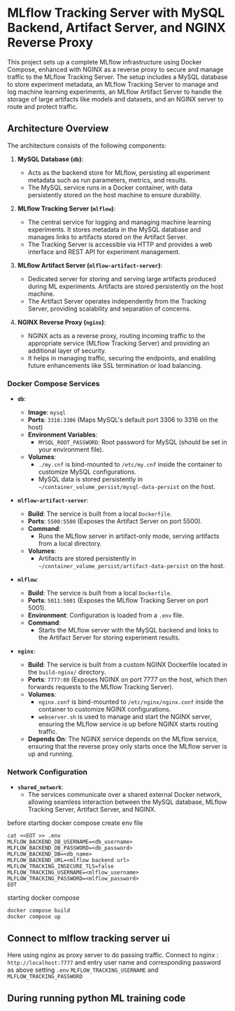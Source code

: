 # MLflow Tracking Server with MySQL Backend, Artifact Server, and NGINX Reverse Proxy

This project sets up a complete MLflow infrastructure using Docker Compose, enhanced with NGINX as a reverse proxy to secure and manage traffic to the MLflow Tracking Server. The setup includes a MySQL database to store experiment metadata, an MLflow Tracking Server to manage and log machine learning experiments, an MLflow Artifact Server to handle the storage of large artifacts like models and datasets, and an NGINX server to route and protect traffic.

## Architecture Overview

The architecture consists of the following components:

1. **MySQL Database (`db`)**: 
   - Acts as the backend store for MLflow, persisting all experiment metadata such as run parameters, metrics, and results.
   - The MySQL service runs in a Docker container, with data persistently stored on the host machine to ensure durability.

2. **MLflow Tracking Server (`mlflow`)**: 
   - The central service for logging and managing machine learning experiments. It stores metadata in the MySQL database and manages links to artifacts stored on the Artifact Server.
   - The Tracking Server is accessible via HTTP and provides a web interface and REST API for experiment management.

3. **MLflow Artifact Server (`mlflow-artifact-server`)**: 
   - Dedicated server for storing and serving large artifacts produced during ML experiments. Artifacts are stored persistently on the host machine.
   - The Artifact Server operates independently from the Tracking Server, providing scalability and separation of concerns.

4. **NGINX Reverse Proxy (`nginx`)**: 
   - NGINX acts as a reverse proxy, routing incoming traffic to the appropriate service (MLflow Tracking Server) and providing an additional layer of security.
   - It helps in managing traffic, securing the endpoints, and enabling future enhancements like SSL termination or load balancing.

### Docker Compose Services

- **`db`**: 
  - **Image**: `mysql`
  - **Ports**: `3316:3306` (Maps MySQL's default port 3306 to 3316 on the host)
  - **Environment Variables**:
    - `MYSQL_ROOT_PASSWORD`: Root password for MySQL (should be set in your environment file).
  - **Volumes**:
    - `./my.cnf` is bind-mounted to `/etc/my.cnf` inside the container to customize MySQL configurations.
    - MySQL data is stored persistently in `~/container_volume_persist/mysql-data-persist` on the host.

- **`mlflow-artifact-server`**:
  - **Build**: The service is built from a local `Dockerfile`.
  - **Ports**: `5500:5500` (Exposes the Artifact Server on port 5500).
  - **Command**: 
    - Runs the MLflow server in artifact-only mode, serving artifacts from a local directory.
  - **Volumes**:
    - Artifacts are stored persistently in `~/container_volume_persist/artifact-data-persist` on the host.

- **`mlflow`**:
  - **Build**: The service is built from a local `Dockerfile`.
  - **Ports**: `5011:5001` (Exposes the MLflow Tracking Server on port 5001).
  - **Environment**: Configuration is loaded from a `.env` file.
  - **Command**:
    - Starts the MLflow server with the MySQL backend and links to the Artifact Server for storing experiment results.

- **`nginx`**:
  - **Build**: The service is built from a custom NGINX Dockerfile located in the `build-nginx/` directory.
  - **Ports**: `7777:80` (Exposes NGINX on port 7777 on the host, which then forwards requests to the MLflow Tracking Server).
  - **Volumes**:
    - `nginx.conf` is bind-mounted to `/etc/nginx/nginx.conf` inside the container to customize NGINX configurations.
    - `webserver.sh` is used to manage and start the NGINX server, ensuring the MLflow service is up before NGINX starts routing traffic.
  - **Depends On**: The NGINX service depends on the MLflow service, ensuring that the reverse proxy only starts once the MLflow server is up and running.

### Network Configuration

- **`shared_network`**:
  - The services communicate over a shared external Docker network, allowing seamless interaction between the MySQL database, MLflow Tracking Server, Artifact Server, and NGINX.


before starting docker compose
create env file
```
cat <<EOT >> .env
MLFLOW_BACKEND_DB_USERNAME=<db_username>
MLFLOW_BACKEND_DB_PASSWORD=<db_password>
MLFLOW_BACKEND_DB=<db_name>
MLFLOW_BACKEND_URL=<mlflow backend url>
MLFLOW_TRACKING_INSECURE_TLS=false
MLFLOW_TRACKING_USERNAME=<mlflow_username>
MLFLOW_TRACKING_PASSWORD=<mlflow_password>
EOT
```

starting docker compose
```
docker compose build
docker compose up
```

## Connect to mlflow tracking server ui

Here using nginx as proxy server to do passing traffic.
Connect to nginx : `http://localhost:7777`
and entry user name and corresponding password as above setting `.env`
`MLFLOW_TRACKING_USERNAME` and `MLFLOW_TRACKING_PASSWORD`

## During running python ML training code


